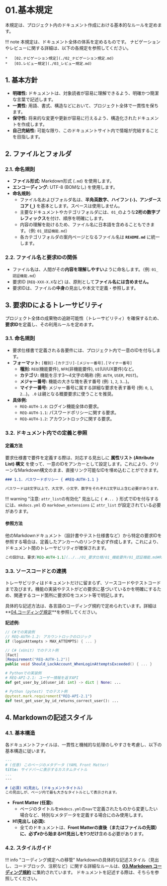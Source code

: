 # 01.基本規定

本規定は、プロジェクト内のドキュメント作成における基本的なルールを定めます。

!!! note
    本規定は、ドキュメント全体の体系を定めるものです。
    ナビゲーションやレビューに関する詳細は、以下の各規定を参照してください。

    *   [02.ナビゲーション規定](./02_ナビゲーション規定.md)
    *   [03.レビュー規定](./03_レビュー規定.md)

## 1. 基本方針

*   **明確性:** ドキュメントは、対象読者が容易に理解できるよう、明確かつ簡潔な言葉で記述します。
*   **一貫性:** 用語、書式、構造などにおいて、プロジェクト全体で一貫性を保ちます。
*   **保守性:** 将来的な変更や更新が容易に行えるよう、構造化されたドキュメントを作成します。
*   **自己完結性:** 可能な限り、このドキュメントサイト内で情報が完結することを目指します。

## 2. ファイルとフォルダ

### 2.1. 命名規則

*   **ファイル形式:** Markdown形式 (`.md`) を使用します。
*   **エンコーディング:** UTF-8 (BOMなし) を使用します。
*   **命名規則:**
    *   ファイル名およびフォルダ名は、**半角英数字、ハイフン (`-`)、アンダースコア (`_`)** を基本とします。スペースは使用しません。
    *   主要なドキュメントやカテゴリフォルダには、`01_`のような**2桁の数字プレフィックス**を付け、順序を明確にします。
    *   内容の理解を助けるため、ファイル名に日本語を含めることもできます。（例: `01_認証機能.md`）
    *   各カテゴリフォルダの案内ページとなるファイル名は **`README.md`** に統一します。

### 2.2. ファイル名と要求IDの関係

*   ファイル名は、人間がその**内容を理解しやすい**ように命名します。（例: `01_認証機能.md`）
*   要求ID (`REQ-XXX-X.X`など) は、原則として**ファイル名には含めません。**
*   要求IDは、ファイルの**中身**の見出しや本文で定義・参照します。

## 3. 要求IDによるトレーサビリティ

プロジェクト全体の成果物の追跡可能性（トレーサビリティ）を確保するため、**要求ID**を定義し、その利用ルールを定めます。

### 3.1. 命名規則
*   要求仕様書で定義される各要件には、プロジェクト内で一意のIDを付与します。
*   **フォーマット:** `[種別]-[カテゴリ]-[メジャー番号].[マイナー番号]`
    *   **種別:** `REQ`(機能要件), `NFR`(非機能要件), `UI`(UI/UX要件)など。
    *   **カテゴリ:** 機能を示す3〜4文字の略称 (例: `AUTH`, `USER`, `POST`)。
    *   **メジャー番号:** 機能の大きな塊を表す番号 (例: `1`, `2`, `3`...)。
    *   **マイナー番号:** メジャー番号に属する詳細な要求を表す番号 (例: `0`, `1`, `2`...)。`.0` は親となる概要要求に使うことを推奨。
*   **具体例:**
    *   `REQ-AUTH-1.0`: ログイン機能全体の要求。
    *   `REQ-AUTH-1.1`: パスワードポリシーに関する要求。
    *   `REQ-AUTH-1.2`: アカウントロックに関する要求。

### 3.2. ドキュメント内での定義と参照

#### 定義方法
要求仕様書で要件を定義する際は、対応する見出しに **属性リスト (Attribute List) 構文** を使って、一意のIDをアンカーとして設定します。これにより、クリーンなMarkdown構文のまま、直接リンク可能なIDを埋め込むことができます。

```markdown
### 1.1. パスワードポリシー { #REQ-AUTH-1.1 }

パスワードは8文字以上で、大文字、小文字、数字をそれぞれ1文字以上含む必要があります。
```

!!! warning "注意: `attr_list`の有効化"
    見出しに `{ #... }` 形式でIDを付与するには、`mkdocs.yml` の `markdown_extensions` に `attr_list` が設定されている必要があります。

#### 参照方法
他のMarkdownドキュメント（設計書やテスト仕様書など）から特定の要求IDを参照する場合は、定義したアンカーへのリンクを必ず作成します。これにより、ドキュメント間のトレーサビリティが確保されます。

```markdown
この設計は、要求[REQ-AUTH-1.1](../../01_要求仕様/01_機能要件/01_認証機能.md#REQ-AUTH-1.1)を実現する。
```

### 3.3. ソースコードとの連携
トレーサビリティはドキュメントだけに留まらず、ソースコードやテストコードまで及びます。機能の実装やテストがどの要求に基づいているかを明確にするため、関連するコード箇所に要求IDをコメント等で明記します。

具体的な記述方法は、各言語のコーディング規約で定められています。詳細は**[04.コーディング規定](../04_コーディング規定/README.md)**を参照してください。

**記述例:**
```csharp
// C#での実装例
// REQ-AUTH-1.2: アカウントロックのロジック
if (loginAttempts > MAX_ATTEMPTS) { ... }

// C# (xUnit) でのテスト例
[Fact]
[Requirement("REQ-AUTH-1.2")]
public void Should_LockAccount_WhenLoginAttemptsExceeded() { ... }
```
```python
# Pythonでの実装例
# REQ-API-2.1: ユーザー情報を返すAPI
def get_user_by_id(user_id: int) -> dict | None: ...

# Python (pytest) でのテスト例
@pytest.mark.requirement("REQ-API-2.1")
def test_get_user_by_id_returns_correct_user(): ...
```

## 4. Markdownの記述スタイル

### 4.1. 基本構造

各ドキュメントファイルは、一貫性と機械的な処理のしやすさを考慮し、以下の基本構造に従います。

```markdown
---
# (任意) このページのメタデータ (YAML Front Matter)
title: サイドバーに表示するカスタムタイトル
...
---

# (必須) H1見出し (ドキュメントタイトル)
この見出しが、ページ内で最も大きなタイトルとして表示されます。
```

*   **Front Matter (任意):**
    *   ページのタイトルを`mkdocs.yml`の`nav`で定義されたものから変更したい場合など、特別なメタデータを定義する場合にのみ使用します。
*   **H1見出し (必須):**
    *   全てのドキュメントは、**Front Matterの直後（またはファイルの先頭）に、必ず`#`から始まるH1見出しを1つだけ**含める必要があります。

### 4.2. スタイルガイド

!!! info "コーディング規定への移管"
    Markdownの具体的な記述スタイル（見出し、コードブロック、注釈など）に関する詳細なルールは、**[03.Markdown コーディング規約](../04_コーディング規定/05_設定ファイル/03_Markdown規約.md)** に集約されています。
    ドキュメントを記述する際は、そちらを参照してください。

